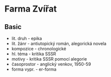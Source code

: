 # Farma Zvířat

## Basic

- lit. druh - epika
- lit. žánr - antiutopický román, alegorická novela
- kompozice - chronologické
- hl. téma - kritika SSSR
- motivy - kritika SSSR pomocí alegorie
- časoprostor - anglický venkov, 1950-59
- forma vypr. - er-forma